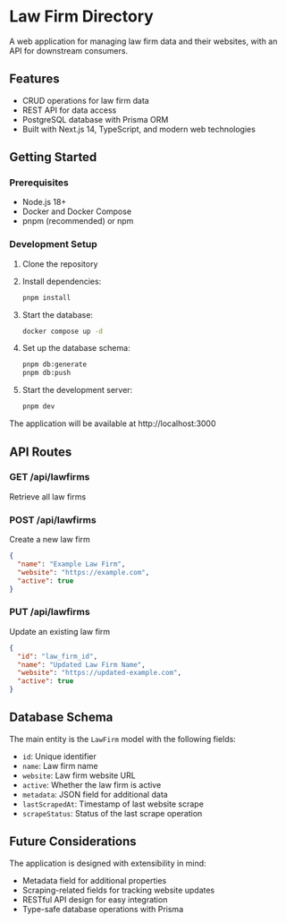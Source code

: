 # Law Firm Directory

A web application for managing law firm data and their websites, with an API for downstream consumers.

## Features

- CRUD operations for law firm data
- REST API for data access
- PostgreSQL database with Prisma ORM
- Built with Next.js 14, TypeScript, and modern web technologies

## Getting Started

### Prerequisites

- Node.js 18+
- Docker and Docker Compose
- pnpm (recommended) or npm

### Development Setup

1. Clone the repository
2. Install dependencies:

   ```bash
   pnpm install
   ```

3. Start the database:

   ```bash
   docker compose up -d
   ```

4. Set up the database schema:

   ```bash
   pnpm db:generate
   pnpm db:push
   ```

5. Start the development server:
   ```bash
   pnpm dev
   ```

The application will be available at http://localhost:3000

## API Routes

### GET /api/lawfirms

Retrieve all law firms

### POST /api/lawfirms

Create a new law firm

```json
{
  "name": "Example Law Firm",
  "website": "https://example.com",
  "active": true
}
```

### PUT /api/lawfirms

Update an existing law firm

```json
{
  "id": "law_firm_id",
  "name": "Updated Law Firm Name",
  "website": "https://updated-example.com",
  "active": true
}
```

## Database Schema

The main entity is the `LawFirm` model with the following fields:

- `id`: Unique identifier
- `name`: Law firm name
- `website`: Law firm website URL
- `active`: Whether the law firm is active
- `metadata`: JSON field for additional data
- `lastScrapedAt`: Timestamp of last website scrape
- `scrapeStatus`: Status of the last scrape operation

## Future Considerations

The application is designed with extensibility in mind:

- Metadata field for additional properties
- Scraping-related fields for tracking website updates
- RESTful API design for easy integration
- Type-safe database operations with Prisma

